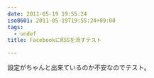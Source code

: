 ```yaml
---
date: 2011-05-19 19:55:24
iso8601: 2011-05-19T19:55:24+09:00
tags:
  - undef
title: FacebookにRSSを流すテスト

---
```


設定がちゃんと出来ているのか不安なのでテスト。
    	